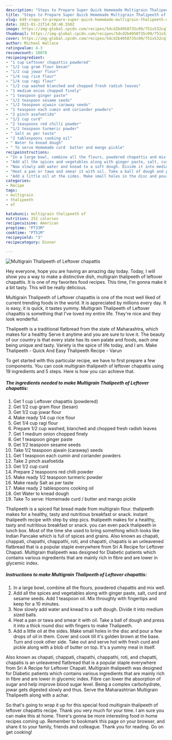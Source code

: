 ```yaml
---
description: "Steps to Prepare Super Quick Homemade Multigrain Thalipeeth of Leftover chapattis"
title: "Steps to Prepare Super Quick Homemade Multigrain Thalipeeth of Leftover chapattis"
slug: 649-steps-to-prepare-super-quick-homemade-multigrain-thalipeeth-of-leftover-chapattis
date: 2021-01-21T14:50:40.550Z
image: https://img-global.cpcdn.com/recipes/5dcd2b4950735c09/751x532cq70/multigrain-thalipeeth-of-leftover-chapattis-recipe-main-photo.jpg
thumbnail: https://img-global.cpcdn.com/recipes/5dcd2b4950735c09/751x532cq70/multigrain-thalipeeth-of-leftover-chapattis-recipe-main-photo.jpg
cover: https://img-global.cpcdn.com/recipes/5dcd2b4950735c09/751x532cq70/multigrain-thalipeeth-of-leftover-chapattis-recipe-main-photo.jpg
author: Micheal Wallace
ratingvalue: 4.3
reviewcount: 10870
recipeingredient:
- "1 cup Leftover chapattis powdered"
- "1/2 cup gram flour besan"
- "1/2 cup jowar flour"
- "1/4 cup rice flour"
- "1/4 cup ragi flour"
- "1/2 cup washed blanched and chopped fresh radish leaves"
- "1 medium onion chopped finely"
- "1 teaspoon ginger paste"
- "1/2 teaspoon sesame seeds"
- "1/2 teaspoon ajwain caraway seeds"
- "1 teaspoon each cumin and coriander powders"
- "2 pinch asafoetida"
- "1/2 cup curd"
- "2 teaspoons red chilli powder"
- "1/2 teaspoon turmeric powder"
- " Salt as per taste"
- "2 tablespoons cooking oil"
- " Water to knead dough"
- " To serve Homemade curd  butter and mango pickle"
recipeinstructions:
- "In a large bowl, combine all the flours, powdered chapattis and mix well."
- "Add all the spices and vegetables along with ginger paste, salt, curd and sesame seeds. Add 1 teaspoon oil. Mix throughly with fingertips and keep for a 10 minutes."
- "Now slowly add water and knead to a soft dough. Divide it into medium sized balls."
- "Heat a pan or tawa and smear it with oil. Take a ball of dough and press it into a thick round disc with fingers to make Thalipeeth."
- "Add a little oil at the sides. Make small holes in the disc and pour a few drops of oil in them. Cover and cook till it&#39;s golden brown at the base. Turn and cook other side. Take out and serve hot with fresh curd and pickle along with a blob of butter on top. It&#39;s a yummy meal in itself."
categories:
- Recipe
tags:
- multigrain
- thalipeeth
- of

katakunci: multigrain thalipeeth of 
nutrition: 252 calories
recipecuisine: American
preptime: "PT33M"
cooktime: "PT51M"
recipeyield: "3"
recipecategory: Dinner

---
```



![Multigrain Thalipeeth of Leftover chapattis](https://img-global.cpcdn.com/recipes/5dcd2b4950735c09/751x532cq70/multigrain-thalipeeth-of-leftover-chapattis-recipe-main-photo.jpg)

Hey everyone, hope you are having an amazing day today. Today, I will show you a way to make a distinctive dish, multigrain thalipeeth of leftover chapattis. It is one of my favorites food recipes. This time, I'm gonna make it a bit tasty. This will be really delicious.

Multigrain Thalipeeth of Leftover chapattis is one of the most well liked of current trending foods in the world. It is appreciated by millions every day. It is easy, it is quick, it tastes yummy. Multigrain Thalipeeth of Leftover chapattis is something that I've loved my entire life. They're nice and they look wonderful.

Thalipeeth is a traditional flatbread from the state of Maharashtra, which makes for a healthy Serve it anytime and you are sure to love it. The beauty of our country is that every state has its own palate and foods, each one being unique and tasty. Variety is the spice of life today, and I am. Make Thalipeeth - Quick And Easy Thalipeeth Recipe - Varun


To get started with this particular recipe, we have to first prepare a few components. You can cook multigrain thalipeeth of leftover chapattis using 19 ingredients and 5 steps. Here is how you can achieve that.

<!--inarticleads1-->

##### The ingredients needed to make Multigrain Thalipeeth of Leftover chapattis:

1. Get 1 cup Leftover chapattis (powdered)
1. Get 1/2 cup gram flour (besan)
1. Get 1/2 cup jowar flour
1. Make ready 1/4 cup rice flour
1. Get 1/4 cup ragi flour
1. Prepare 1/2 cup washed, blanched and chopped fresh radish leaves
1. Get 1 medium onion chopped finely
1. Get 1 teaspoon ginger paste
1. Get 1/2 teaspoon sesame seeds
1. Take 1/2 teaspoon ajwain (caraway) seeds
1. Get 1 teaspoon each cumin and coriander powders
1. Take 2 pinch asafoetida
1. Get 1/2 cup curd
1. Prepare 2 teaspoons red chilli powder
1. Make ready 1/2 teaspoon turmeric powder
1. Make ready  Salt as per taste
1. Make ready 2 tablespoons cooking oil
1. Get  Water to knead dough
1. Take  To serve: Homemade curd / butter and mango pickle


Thalipeeth is a spiced flat bread made from multigrain flour. thalipeeth makes for a healthy, tasty and nutritious breakfast or snack. instant thalipeeth recipe with step by step pics. thalipeeth makes for a healthy, tasty and nutritious breakfast or snack. you can even pack thalipeeth in lunch box. Most of the time she used to bring something which looks like Indian Pancake which is full of spices and grains. Also known as chapati, chappati, chapathi, chappathi, roti, and chapatti, chapatis is an unleavened flatbread that is a popular staple everywhere from Sri A Recipe for Leftover Chapati. Multigrain thalipeeth was designed for Diabetic patients which contains various ingredients that are mainly rich in fibre and are lower in glycemic index. 

<!--inarticleads2-->

##### Instructions to make Multigrain Thalipeeth of Leftover chapattis:

1. In a large bowl, combine all the flours, powdered chapattis and mix well.
1. Add all the spices and vegetables along with ginger paste, salt, curd and sesame seeds. Add 1 teaspoon oil. Mix throughly with fingertips and keep for a 10 minutes.
1. Now slowly add water and knead to a soft dough. Divide it into medium sized balls.
1. Heat a pan or tawa and smear it with oil. Take a ball of dough and press it into a thick round disc with fingers to make Thalipeeth.
1. Add a little oil at the sides. Make small holes in the disc and pour a few drops of oil in them. Cover and cook till it&#39;s golden brown at the base. Turn and cook other side. Take out and serve hot with fresh curd and pickle along with a blob of butter on top. It&#39;s a yummy meal in itself.


Also known as chapati, chappati, chapathi, chappathi, roti, and chapatti, chapatis is an unleavened flatbread that is a popular staple everywhere from Sri A Recipe for Leftover Chapati. Multigrain thalipeeth was designed for Diabetic patients which contains various ingredients that are mainly rich in fibre and are lower in glycemic index. Fibre can lower the absorption of sugar and help improve blood sugar level. Being a complex carbohydrate, jowar gets digested slowly and thus. Serve the Maharashtrian Multigrain Thalipeeth along with a achar. 

So that's going to wrap it up for this special food multigrain thalipeeth of leftover chapattis recipe. Thank you very much for your time. I am sure you can make this at home. There's gonna be more interesting food in home recipes coming up. Remember to bookmark this page on your browser, and share it to your family, friends and colleague. Thank you for reading. Go on get cooking!
